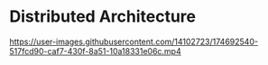 # Distributed Architecture

https://user-images.githubusercontent.com/14102723/174692540-517fcd90-caf7-430f-8a51-10a18331e06c.mp4